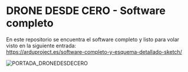 # DRONE DESDE CERO - Software completo

En este repositorio se encuentra el software completo y listo para volar visto en la siguiente entrada: <br /> https://arduproject.es/software-completo-y-esquema-detallado-sketch/

![PORTADA_DRONEDESDECERO](https://user-images.githubusercontent.com/46316984/151172877-8f5c570a-b385-4fe9-b0ce-7e3ecfcbbd4d.png)

